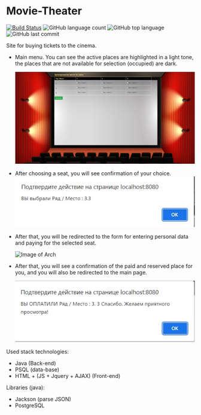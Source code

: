 # Movie-Theater

[![Build Status](https://app.travis-ci.com/GrandEmetak/Movie-Theater.svg?branch=main)](https://app.travis-ci.com/GrandEmetak/Movie-Theater)
![GitHub language count](https://img.shields.io/github/languages/count/GrandEmetak/Movie-Theater)
![GitHub top language](https://img.shields.io/github/languages/top/GrandEmetak/Movie-Theater?logo=java&logoColor=red)
![GitHub last commit](https://img.shields.io/github/last-commit/SGrandEmetak/Movie-Theater?logo=github)


Site for buying tickets to the cinema.

- Main menu.
  You can see the active places are highlighted in a light tone,
  the places that are not available for selection (occupied) are dark.
  
  ![Image of Arch](https://github.com/GrandEmetak/Movie-Theater/blob/main/image/Screenshot_1.jpg)

- After choosing a seat, you will see confirmation of your choice.
  ![Image of Arch](https://github.com/GrandEmetak/Movie-Theater/blob/main/image/Screenshot_2.jpg)
  
- After that,
you will be redirected to the form for entering personal data and paying for the selected seat.
  
  ![Image of Arch](https://github.com/SGrandEmetak/Movie-Theater/blob/main/image/Screenshot_3.jpg)

- After that, you will see a confirmation of the paid and reserved place for you,
  and you will also be redirected to the main page.
  
  ![Image of Arch](https://github.com/GrandEmetak/Movie-Theater/blob/main/image/Screenshot_4.jpg)

 Used stack technologies:
-  Java (Back-end)
-  PSQL (data-base)
-  HTML + (JS + Jquery + AJAX) (Front-end)

 Libraries (java):
-    Jackson (parse JSON)
-    PostgreSQL

